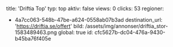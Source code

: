 title: 'Driftia Top'
typ: top
aktiv: false
views: 0
clicks: 53
regioner:
  - 4a7cc063-548b-47be-a624-0558ab07b3ad
destination_url: 'https://driftia.se/offert'
bild: /assets/img/annonser/driftia_stor-1583489463.png
global: true
id: cfc5627b-dc04-476a-9430-b45ba76f405e
